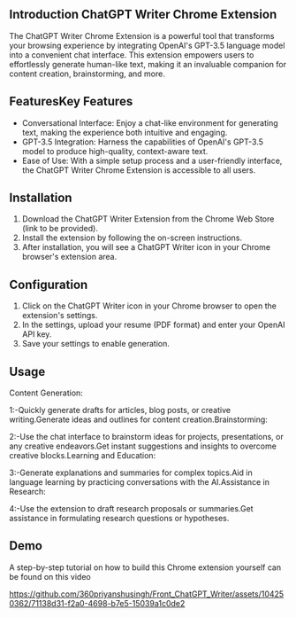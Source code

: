 ## Introduction ChatGPT Writer Chrome Extension
The ChatGPT Writer Chrome Extension is a powerful tool that transforms your browsing experience by integrating OpenAI's GPT-3.5 language model into a convenient chat interface. This extension empowers users to effortlessly generate human-like text, making it an invaluable companion for content creation, brainstorming, and more.

## FeaturesKey Features
- Conversational Interface: Enjoy a chat-like environment for generating text, making the experience both intuitive and engaging.
- GPT-3.5 Integration: Harness the capabilities of OpenAI's GPT-3.5 model to produce high-quality, context-aware text.
- Ease of Use: With a simple setup process and a user-friendly interface, the ChatGPT Writer Chrome Extension is accessible to all users.


## Installation

1. Download the ChatGPT Writer Extension from the Chrome Web Store (link to be provided).
2. Install the extension by following the on-screen instructions.
3. After installation, you will see a ChatGPT Writer icon in your Chrome browser's extension area.

## Configuration

1. Click on the ChatGPT Writer icon in your Chrome browser to open the extension's settings.
2. In the settings, upload your resume (PDF format) and enter your OpenAI API key.
3. Save your settings to enable  generation.

## Usage

Content Generation:

1:-Quickly generate drafts for articles, blog posts, or creative writing.Generate ideas and outlines for content creation.Brainstorming:

2:-Use the chat interface to brainstorm ideas for projects, presentations, or any creative endeavors.Get instant suggestions and insights to overcome creative blocks.Learning and 
  Education:

3:-Generate explanations and summaries for complex topics.Aid in language learning by practicing conversations with the AI.Assistance in Research:

4:-Use the extension to draft research proposals or summaries.Get assistance in formulating research questions or hypotheses.

## Demo 

A step-by-step tutorial on how to build this Chrome extension yourself can be found on this video

https://github.com/360priyanshusingh/Front_ChatGPT_Writer/assets/104250362/71138d31-f2a0-4698-b7e5-15039a1c0de2



